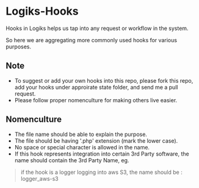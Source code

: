 # Logiks-Hooks

Hooks in Logiks helps us tap into any request or workflow in the system. 

So here we are aggregating more commonly used hooks for various purposes.

## Note

+ To suggest or add your own hooks into this repo, please fork this repo, add your hooks under approirate state folder, and send me a pull request.
+ Please follow proper nomenculture for making others live easier.

## Nomenculture

+ The file name should be able to explain the purpose.
+ The file should be having '.php' extension (mark the lower case).
+ No space or special character is allowed in the name.
+ If this hook represents integration into certain 3rd Party software, the name should contain the 3rd Party Name, eg.

> if the hook is a logger logging into aws S3, the name should be : logger_aws-s3
